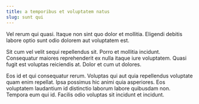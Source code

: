 ```yaml
---
title: a temporibus et voluptatem natus
slug: sunt qui
---
```


Vel rerum qui quasi. Itaque non sint quo dolor et mollitia. Eligendi debitis labore optio sunt odio dolorem aut voluptatem est.

Sit cum vel velit sequi repellendus sit. Porro et mollitia incidunt. Consequatur maiores reprehenderit ex nulla itaque iure voluptatem. Quasi fugit est voluptas reiciendis at. Dolor et cum ut dolores.

Eos id et qui consequatur rerum. Voluptas qui aut quia repellendus voluptate quam enim repellat. Ipsa possimus hic animi quia asperiores. Eos voluptatem laudantium id distinctio laborum labore quibusdam non. Tempora eum qui id. Facilis odio voluptas sit incidunt et incidunt.
